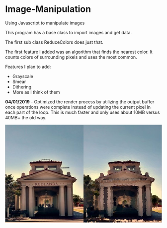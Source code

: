 # Image-Manipulation
Using Javascript to manipulate images

This program has a base class to import images and get data.

The first sub class ReduceColors does just that.

The first feature I added was an algorithm that finds the nearest color.
It counts colors of surrounding pixels and uses the most common.

Features I plan to add:
* Grayscale
* Smear
* Dithering
* More as I think of them

**04/01/2019** - Optimized the render process by utilizing the output buffer once operations were complete instead of updating the current pixel in each part of the loop. This is much faster and only uses about 10MB versus 40MB+ the old way.

![alt text](https://raw.githubusercontent.com/061375/Image-Manipulation/master/impressionism-redlands-trainstation.jpg "Nearest Pixel")




